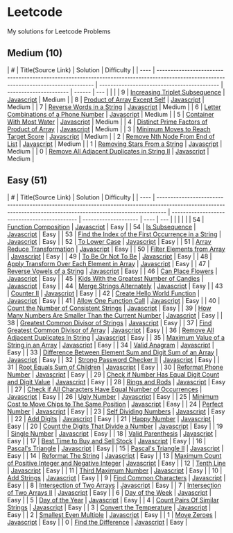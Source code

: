 # Leetcode

My solutions for Leetcode Problems

## Medium (10)

| #    | Title(Source Link)                                                                                                                    | Solution                                    | Difficulty             |
| ---- | ------------------------------------------------------------------------------------------------------------------------------------- | ------------------------------------------- | ---------------------- | ------ | --- |
| <!-- | 00                                                                                                                                    | []()                                        | [Javascript](./medium) | Medium | --> |
| 9    | [Increasing Triplet Subsequence](https://leetcode.com/problems/increasing-triplet-subsequence/description/)                           | [Javascript](./medium)                      | Medium                 |
| 8    | [Product of Array Except Self](https://leetcode.com/problems/product-of-array-except-self/description/)                               | [Javascript](./medium/productExceptSelf.js) | Medium                 |
| 7    | [Reverse Words in a String](https://leetcode.com/problems/reverse-words-in-a-string/description/)                                     | [Javascript](./medium/reverseWords.js)      | Medium                 |
| 6    | [Letter Combinations of a Phone Number](https://leetcode.com/problems/letter-combinations-of-a-phone-number/description/)             | [Javascript](./medium/letterComb.js)        | Medium                 |
| 5    | [Container With Most Water](https://leetcode.com/problems/container-with-most-water/description/)                                     | [Javascript](./medium/maxWater.js)          | Medium                 |
| 4    | [Distinct Prime Factors of Product of Array](https://leetcode.com/problems/distinct-prime-factors-of-product-of-array/description/)   | [Javascript](./medium/distinctPrime.js)     | Medium                 |
| 3    | [Minimum Moves to Reach Target Score](https://leetcode.com/problems/minimum-moves-to-reach-target-score/description/)                 | [Javascript](./medium/minimal-moves.js)     | Medium                 |
| 2    | [Remove Nth Node From End of List](https://leetcode.com/problems/remove-nth-node-from-end-of-list/description/)                       | [Javascript](./medium/removeNthNode.js)     | Medium                 |
| 1    | [Removing Stars From a String](https://leetcode.com/problems/removing-stars-from-a-string/description/)                               | [Javascript](./medium/removeStars.js)       | Medium                 |
| 0    | [Remove All Adjacent Duplicates in String II](https://leetcode.com/problems/remove-all-adjacent-duplicates-in-string-ii/description/) | [Javascript](./medium/removeDuplicates2.js) | Medium                 |

## Easy (51)

| #    | Title(Source Link)                                                                                                                                              | Solution                                     | Difficulty           |
| ---- | --------------------------------------------------------------------------------------------------------------------------------------------------------------- | -------------------------------------------- | -------------------- | ---- | --- |
| <!-- | 00                                                                                                                                                              | []()                                         | [Javascript](./easy) | Easy | --> |
| <!-- | 00                                                                                                                                                              | []()                                         | [Javascript](./easy) | Easy | --> |
| 54   | [Function Composition](https://leetcode.com/problems/function-composition/description/)                                                                         | [Javascript](./easy/fnComposition.js)        | Easy                 |
| 54   | [Is Subsequence](https://leetcode.com/problems/is-subsequence/description/)                                                                                     | [Javascript](./easy/isSubsequence.js)        | Easy                 |
| 53   | [Find the Index of the First Occurrence in a String](https://leetcode.com/problems/find-the-index-of-the-first-occurrence-in-a-string/description/)             | [Javascript](./easy/firstOccurence.js)       | Easy                 |
| 52   | [To Lower Case](https://leetcode.com/problems/to-lower-case/description/)                                                                                       | [Javascript](./easy/toLowerCase.js)          | Easy                 |
| 51   | [Array Reduce Transformation](https://leetcode.com/problems/array-reduce-transformation/description/)                                                           | [Javascript](./easy/reduce.js)               | Easy                 |
| 50   | [Filter Elements from Array](https://leetcode.com/problems/filter-elements-from-array/description/)                                                             | [Javascript](./easy/filter.js)               | Easy                 |
| 49   | [To Be Or Not To Be](https://leetcode.com/problems/to-be-or-not-to-be/description/)                                                                             | [Javascript](./easy/expect.js)               | Easy                 |
| 48   | [Apply Transform Over Each Element in Array](https://leetcode.com/problems/apply-transform-over-each-element-in-array/description/)                             | [Javascript](./easy/map.js)                  | Easy                 |
| 47   | [Reverse Vowels of a String](https://leetcode.com/problems/reverse-vowels-of-a-string/description/)                                                             | [Javascript](./easy/reverseVowels.js)        | Easy                 |
| 46   | [Can Place Flowers](https://leetcode.com/problems/can-place-flowers/description/)                                                                               | [Javascript](./easy/canPlaceFlowers.js)      | Easy                 |
| 45   | [Kids With the Greatest Number of Candies](https://leetcode.com/problems/kids-with-the-greatest-number-of-candies/description/)                                 | [Javascript](./easy/kidsWithCandies.js)      | Easy                 |
| 44   | [Merge Strings Alternately](https://leetcode.com/problems/merge-strings-alternately/description/)                                                               | [Javascript](./easy/mergeStrings.js)         | Easy                 |
| 43   | [Counter II](https://leetcode.com/problems/counter-ii/description/)                                                                                             | [Javascript](./easy/counter2.js)             | Easy                 |
| 42   | [Create Hello World Function](https://leetcode.com/problems/create-hello-world-function/description/)                                                           | [Javascript](./easy/helloWorld.js)           | Easy                 |
| 41   | [Allow One Function Call](https://leetcode.com/problems/allow-one-function-call/description/)                                                                   | [Javascript](./easy/onceFn.js)               | Easy                 |
| 40   | [Count the Number of Consistent Strings](https://leetcode.com/problems/count-the-number-of-consistent-strings/description/)                                     | [Javascript](./easy/consistentStrings.js)    | Easy                 |
| 39   | [How Many Numbers Are Smaller Than the Current Number](https://leetcode.com/problems/how-many-numbers-are-smaller-than-the-current-number/description/)         | [Javascript](./easy/smallerThanCurrent.js)   | Easy                 |
| 38   | [Greatest Common Divisor of Strings](https://leetcode.com/problems/greatest-common-divisor-of-strings/description/)                                             | [Javascript](./easy/gcdOfStrings.js)         | Easy                 |
| 37   | [Find Greatest Common Divisor of Array](https://leetcode.com/problems/find-greatest-common-divisor-of-array/description/)                                       | [Javascript](./easy/findGCD.js)              | Easy                 |
| 36   | [Remove All Adjacent Duplicates In String](https://leetcode.com/problems/remove-all-adjacent-duplicates-in-string/description/)                                 | [Javascript](./easy/removeDuplicates.js)     | Easy                 |
| 35   | [Maximum Value of a String in an Array](https://leetcode.com/problems/maximum-value-of-a-string-in-an-array/description/)                                       | [Javascript](./easy/maxStringValue.js)       | Easy                 |
| 34   | [Valid Anagram](https://leetcode.com/problems/valid-anagram/description/)                                                                                       | [Javascript](./easy/isAnagram.js)            | Easy                 |
| 33   | [Difference Between Element Sum and Digit Sum of an Array](https://leetcode.com/problems/difference-between-element-sum-and-digit-sum-of-an-array/)             | [Javascript](./easy/differenceOfSum.js)      | Easy                 |
| 32   | [Strong Password Checker II](https://leetcode.com/problems/strong-password-checker-ii/)                                                                         | [Javascript](./easy/strongPwd.js)            | Easy                 |
| 31   | [Root Equals Sum of Children](https://leetcode.com/problems/root-equals-sum-of-children/description/)                                                           | [Javascript](./easy/checkTree.js)            | Easy                 |
| 30   | [Reformat Phone Number](https://leetcode.com/problems/reformat-phone-number/description/)                                                                       | [Javascript](./easy/reformatPhoneNumber.js)  | Easy                 |
| 29   | [Check if Number Has Equal Digit Count and Digit Value](https://leetcode.com/problems/check-if-number-has-equal-digit-count-and-digit-value/description/)       | [Javascript](./easy/digitCount.js)           | Easy                 |
| 28   | [Rings and Rods](https://leetcode.com/problems/rings-and-rods/)                                                                                                 | [Javascript](./easy/ringsAndRods.js)         | Easy                 |
| 27   | [Check if All Characters Have Equal Number of Occurrences](https://leetcode.com/problems/check-if-all-characters-have-equal-number-of-occurrences/description/) | [Javascript](./easy/p3.js)                   | Easy                 |
| 26   | [Ugly Number](https://leetcode.com/problems/ugly-number/)                                                                                                       | [Javascript](./easy/uglyNumber.js)           | Easy                 |
| 25   | [Minimum Cost to Move Chips to The Same Position](https://leetcode.com/problems/minimum-cost-to-move-chips-to-the-same-position/description/)                   | [Javascript](./easy/minCostToMoveChips.js)   | Easy                 |
| 24   | [Perfect Number](https://leetcode.com/problems/perfect-number/description/)                                                                                     | [Javascript](./easy/perfectNumber.js)        | Easy                 |
| 23   | [Self Dividing Numbers](https://leetcode.com/problems/self-dividing-numbers/description/)                                                                       | [Javascript](./easy/selfDividingNumbers.js)  | Easy                 |
| 22   | [Add Digits](https://leetcode.com/problems/add-digits/description/)                                                                                             | [Javascript](./)                             | Easy                 |
| 21   | [Happy Number](https://leetcode.com/problems/happy-number/description/)                                                                                         | [Javascript](./)                             | Easy                 |
| 20   | [Count the Digits That Divide a Number](https://leetcode.com/problems/count-the-digits-that-divide-a-number/description/)                                       | [Javascript](./easy/countDigits.js)          | Easy                 |
| 19   | [Single Number](https://leetcode.com/problems/single-number/description/)                                                                                       | [Javascript](./easy/singleNumber.js)         | Easy                 |
| 18   | [Valid Parenthesis](https://leetcode.com/problems/valid-parentheses/description/)                                                                               | [Javascript](./easy/validParenthesis.js)     | Easy                 |
| 17   | [Best Time to Buy and Sell Stock](https://leetcode.com/problems/best-time-to-buy-and-sell-stock/description/)                                                   | [Javascript](./easy/maxProfit.js)            | Easy                 |
| 16   | [Pascal's Triangle](https://leetcode.com/problems/pascals-triangle/description/)                                                                                | [Javascript](./easy/pascalTriangle.js)       | Easy                 |
| 15   | [Pascal's Triangle II](https://leetcode.com/problems/pascals-triangle-ii/description/)                                                                          | [Javascript](./easy/pascalTriangle2.js)      | Easy                 |
| 14   | [Reformat The String](https://leetcode.com/problems/reformat-the-string/description/)                                                                           | [Javascript](./easy/reformat.js)             | Easy                 |
| 13   | [Maximum Count of Positive Integer and Negative Integer](https://leetcode.com/problems/maximum-count-of-positive-integer-and-negative-integer/description/)     | [Javascript](./easy/p1.js)                   | Easy                 |
| 12   | [Tenth Line](https://leetcode.com/problems/tenth-line/description/)                                                                                             | [Javascript](./easy/bashPrint10.js)          | Easy                 |
| 11   | [Third Maximum Number](https://leetcode.com/problems/third-maximum-number/description/)                                                                         | [Javascript](./easy/p2.js)                   | Easy                 |
| 10   | [Add Strings](https://leetcode.com/problems/add-strings/description/)                                                                                           | [Javascript](./easy/addStrings.js)           | Easy                 |
| 9    | [Find Common Characters](https://leetcode.com/problems/find-common-characters/)                                                                                 | [Javascript](./easy/commonChars.js)          | Easy                 |
| 8    | [Intersection of Two Arrays](https://leetcode.com/problems/intersection-of-two-arrays/description/)                                                             | [Javascript](./easy/intersection.js)         | Easy                 |
| 7    | [Intersection of Two Arrays II](https://leetcode.com/problems/intersection-of-two-arrays-ii/description/)                                                       | [Javascript](./easy/intersection2.js)        | Easy                 |
| 6    | [Day of the Week](https://leetcode.com/problems/day-of-the-week/description/)                                                                                   | [Javascript](./easy/dayOfTheWeek.js)         | Easy                 |
| 5    | [Day of the Year](https://leetcode.com/problems/day-of-the-year/description/)                                                                                   | [Javascript](./easy/p4.js)                   | Easy                 |
| 4    | [Count Pairs Of Similar Strings](https://leetcode.com/problems/count-pairs-of-similar-strings/)                                                                 | [Javascript](./easy/similarPairs.js)         | Easy                 |
| 3    | [Convert the Temperature](https://leetcode.com/problems/convert-the-temperature/description/)                                                                   | [Javascript](./easy/covertTemperature.js)    | Easy                 |
| 2    | [Smallest Even Multiple](https://leetcode.com/problems/smallest-even-multiple/description/)                                                                     | [Javascript](./easy/smallestEvenMultiple.js) | Easy                 |
| 1    | [Move Zeroes](https://leetcode.com/problems/move-zeroes/)                                                                                                       | [Javascript](./easy/moveZeroes.js)           | Easy                 |
| 0    | [Find the Difference](https://leetcode.com/problems/find-the-difference/)                                                                                       | [Javascript](./easy/findTheDifference.js)    | Easy                 |
